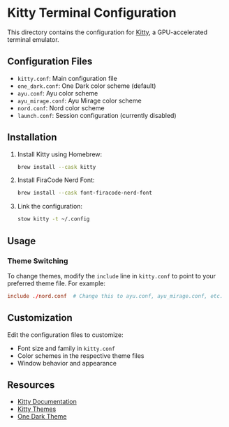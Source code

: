 # Kitty Terminal Configuration

This directory contains the configuration for [Kitty](https://sw.kovidgoyal.net/kitty/), a GPU-accelerated terminal emulator.

## Configuration Files

- `kitty.conf`: Main configuration file
- `one_dark.conf`: One Dark color scheme (default)
- `ayu.conf`: Ayu color scheme
- `ayu_mirage.conf`: Ayu Mirage color scheme
- `nord.conf`: Nord color scheme
- `launch.conf`: Session configuration (currently disabled)

## Installation

1. Install Kitty using Homebrew:

   ```bash
   brew install --cask kitty
   ```

2. Install FiraCode Nerd Font:

   ```bash
   brew install --cask font-firacode-nerd-font
   ```

3. Link the configuration:

   ```bash
   stow kitty -t ~/.config
   ```

## Usage

### Theme Switching

To change themes, modify the `include` line in `kitty.conf` to point to your preferred theme file. For example:

```conf
include ./nord.conf  # Change this to ayu.conf, ayu_mirage.conf, etc.
```

## Customization

Edit the configuration files to customize:

- Font size and family in `kitty.conf`
- Color schemes in the respective theme files
- Window behavior and appearance

## Resources

- [Kitty Documentation](https://sw.kovidgoyal.net/kitty/)
- [Kitty Themes](https://github.com/kovidgoyal/kitty-themes)
- [One Dark Theme](https://github.com/GiuseppeCesarano/kitty-theme-OneDark)
